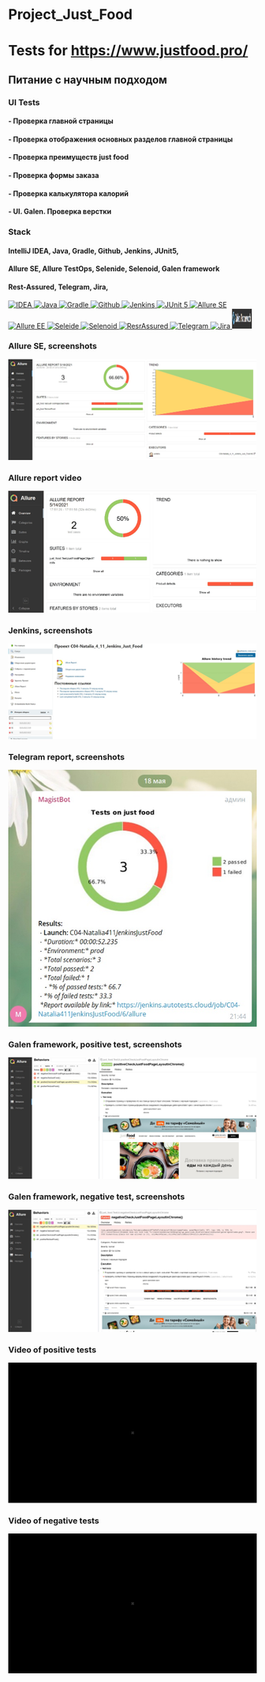 
# Project_Just_Food
# Tests for https://www.justfood.pro/
## Питание с научным подходом

###  UI Tests
#### - Проверка главной страницы
####  - Проверка отображения основных разделов главной страницы
#### - Проверка преимуществ just food
#### - Проверка формы заказа
####  - Проверка калькулятора калорий
####  - UI. Galen. Проверка верстки

### Stack
#### IntelliJ IDEA, Java, Gradle, Github, Jenkins, JUnit5, 
#### Allure SE, Allure TestOps, Selenide, Selenoid, Galen framework
#### Rest-Assured, Telegram, Jira, 

<a href="https://www.jetbrains.com/idea/">
    <img src="https://starchenkov.pro/qa-guru/img/skills/Intelij_IDEA.svg" width="40" height="40"  alt="IDEA"/>
</a>
<a href="https://www.jetbrains.com/idea/">
    <img src="https://starchenkov.pro/qa-guru/img/skills/Java.svg" width="40" height="40"  alt="Java"/>
</a>
<a href="https://www.jetbrains.com/idea/">
    <img src="https://starchenkov.pro/qa-guru/img/skills/Gradle.svg" width="40" height="40"  alt="Gradle"/>
</a>
<a href="https://www.jetbrains.com/idea/">
    <img src="https://starchenkov.pro/qa-guru/img/skills/Github.svg" width="40" height="40"  alt="Github"/>
</a>
<a href="https://www.jetbrains.com/idea/">
    <img src="https://starchenkov.pro/qa-guru/img/skills/Jenkins.svg" width="40" height="40"  alt="Jenkins"/>
</a>
<a href="https://www.jetbrains.com/idea/">
    <img src="https://starchenkov.pro/qa-guru/img/skills/JUnit5.svg" width="40" height="40"  alt="JUnit 5"/>
</a>
<a href="https://www.jetbrains.com/idea/">
    <img src="https://starchenkov.pro/qa-guru/img/skills/Allure_Report.svg" width="40" height="40"  alt="Allure SE"/>
</a>
<a href="https://www.jetbrains.com/idea/">
    <img src="https://starchenkov.pro/qa-guru/img/skills/Allure_EE.svg" width="40" height="40"  alt="Allure EE"/>
</a>
<a href="https://www.jetbrains.com/idea/">
    <img src="https://starchenkov.pro/qa-guru/img/skills/Selenide.svg" width="40" height="40"  alt="Seleide"/>
</a>
<a href="https://www.jetbrains.com/idea/">
    <img src="https://starchenkov.pro/qa-guru/img/skills/Selenoid.svg" width="40" height="40"  alt="Selenoid"/>
</a>
<a href="https://www.jetbrains.com/idea/">
    <img src="https://starchenkov.pro/qa-guru/img/skills/Rest-Assured.svg" width="40" height="40"  alt="ResrAssured"/>
</a>
<a href="https://www.jetbrains.com/idea/">
    <img src="https://starchenkov.pro/qa-guru/img/skills/Telegram.svg" width="40" height="40"  alt="Telegram"/>
</a>
<a href="https://www.jetbrains.com/idea/">
    <img src="https://starchenkov.pro/qa-guru/img/skills/Jira.svg" width="40" height="40"  alt="Jira"/>
</a>
<a href="https://www.jetbrains.com/idea/">
    <img src="https://github.com/977605/just_food/blob/main/src/test/resources/pictures/galen_framework.jpg" width="40" height="40"  alt="Jira"/>
</a>

### Allure SE, screenshots
![image](https://github.com/977605/just_food/blob/main/src/test/resources/pictures/allure_report_just_food.jpg)

### Allure report video
![](https://github.com/977605/just_food/blob/main/src/test/resources/video/gif%20for%20just%20food%20tests.gif)

### Jenkins, screenshots
![image](https://github.com/977605/just_food/blob/main/src/test/resources/pictures/jenkins_just_food.jpg)

### Telegram report, screenshots
![image](https://github.com/977605/just_food/blob/main/src/test/resources/pictures/telegram_report_just_food.jpg)

### Galen framework, positive test, screenshots
![image](https://github.com/977605/just_food/blob/main/src/test/resources/pictures/galen_positive_just_food.jpg)

### Galen framework, negative test, screenshots
![image](https://github.com/977605/just_food/blob/main/src/test/resources/pictures/galen_negative_just_food.jpg)

### Video of positive tests
![](https://github.com/977605/just_food/blob/main/src/test/resources/video/positive_test_just_food.gif)

### Video of negative tests
![](https://github.com/977605/just_food/blob/main/src/test/resources/video/negative_test_just_food.gif)

